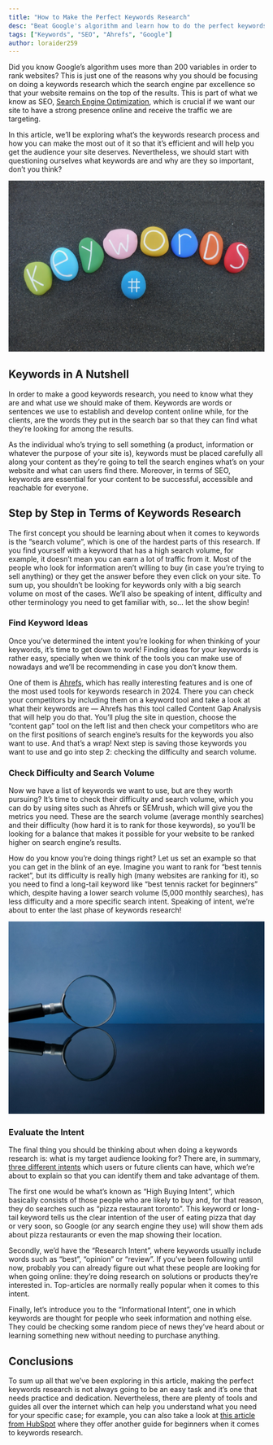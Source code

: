 ```yaml
---
title: "How to Make the Perfect Keywords Research"
desc: "Beat Google's algorithm and learn how to do the perfect keywords research based on search volume, difficulty and intent."
tags: ["Keywords", "SEO", "Ahrefs", "Google"]
author: loraider259
---
```


Did you know Google’s algorithm uses more than 200 variables in order to rank websites? This is just one of the reasons why you should be focusing on doing a keywords research which the search engine par excellence so that your website remains on the top of the results. This is part of what we know as SEO, [Search Engine Optimization](/blog/seo-optimization-for-search-engines/), which is crucial if we want our site to have a strong presence online and receive the traffic we are targeting.

In this article, we’ll be exploring what’s the keywords research process and how you can make the most out of it so that it’s efficient and will help you get the audience your site deserves. Nevertheless, we should start with questioning ourselves what keywords are and why are they so important, don’t you think?

<img src="./keyword-concept-composed-with-multi-colored-stones-over-black-volcanic-sand.jpg" alt="Keyword concept composed with multi colored stones over black volcanic sand, keywords research">

## Keywords in A Nutshell

In order to make a good keywords research, you need to know what they are and what use we should make of them. Keywords are words or sentences we use to establish and develop content online while, for the clients, are the words they put in the search bar so that they can find what they’re looking for among the results.

As the individual who’s trying to sell something (a product, information or whatever the purpose of your site is), keywords must be placed carefully all along your content as they’re going to tell the search engines what’s on your website and what can users find there. Moreover, in terms of SEO, keywords are essential for your content to be successful, accessible and reachable for everyone.

## Step by Step in Terms of Keywords Research

The first concept you should be learning about when it comes to keywords is the “search volume”, which is one of the hardest parts of this research. If you find yourself with a keyword that has a high search volume, for example, it doesn’t mean you can earn a lot of traffic from it. Most of the people who look for information aren’t willing to buy (in case you’re trying to sell anything) or they get the answer before they even click on your site. To sum up, you shouldn’t be looking for keywords only with a big search volume on most of the cases. We’ll also be speaking of intent, difficulty and other terminology you need to get familiar with, so… let the show begin!

### Find Keyword Ideas

Once you’ve determined the intent you’re looking for when thinking of your keywords, it’s time to get down to work! Finding ideas for your keywords is rather easy, specially when we think of the tools you can make use of nowadays and we’ll be recommending in case you don’t know them.

One of them is [Ahrefs](https://ahrefs.com/), which has really interesting features and is one of the most used tools for keywords research in 2024. There you can check your competitors by including them on a keyword tool and take a look at what their keywords are — Ahrefs has this tool called Content Gap Analysis that will help you do that. You’ll plug the site in question, choose the “content gap” tool on the left list and then check your competitors who are on the first positions of search engine’s results for the keywords you also want to use. And that’s a wrap! Next step is saving those keywords you want to use and go into step 2: checking the difficulty and search volume.

### Check Difficulty and Search Volume

Now we have a list of keywords we want to use, but are they worth pursuing? It’s time to check their difficulty and search volume, which you can do by using sites such as Ahrefs or SEMrush, which will give you the metrics you need. These are the search volume (average monthly searches) and their difficulty (how hard it is to rank for those keywords), so you’ll be looking for a balance that makes it possible for your website to be ranked higher on search engine’s results.

How do you know you’re doing things right? Let us set an example so that you can get in the blink of an eye. Imagine you want to rank for “best tennis racket”, but its difficulty is really high (many websites are ranking for it), so you need to find a long-tail keyword like “best tennis racket for beginners” which, despite having a lower search volume (5,000 monthly searches), has less difficulty and a more specific search intent. Speaking of intent, we’re about to enter the last phase of keywords research!

<img src="./reflection-magnifying-glass-on-a-black-acrylic-board-with-blue-background.jpg" alt="Reflection magnifying glass on a black acrylic board with blue background">

### Evaluate the Intent

The final thing you should be thinking about when doing a keywords research is: what is my target audience looking for? There are, in summary, [three different intents](https://www.orbitmedia.com/blog/types-of-website-visitors/) which users or future clients can have, which we’re about to explain so that you can identify them and take advantage of them.

The first one would be what’s known as “High Buying Intent”, which basically consists of those people who are likely to buy and, for that reason, they do searches such as “pizza restaurant toronto”. This keyword or long-tail keyword tells us the clear intention of the user of eating pizza that day or very soon, so Google (or any search engine they use) will show them ads about pizza restaurants or even the map showing their location.

Secondly, we’d have the “Research Intent”, where keywords usually include words such as “best”, “opinion” or “review”. If you’ve been following until now, probably you can already figure out what these people are looking for when going online: they’re doing research on solutions or products they’re interested in. Top-articles are normally really popular when it comes to this intent.

Finally, let’s introduce you to the “Informational Intent”, one in which keywords are thought for people who seek information and nothing else. They could be checking some random piece of news they’ve heard about or learning something new without needing to purchase anything.

## Conclusions

To sum up all that we’ve been exploring in this article, making the perfect keywords research is not always going to be an easy task and it’s one that needs practice and dedication. Nevertheless, there are plenty of tools and guides all over the internet which can help you understand what you need for your specific case; for example, you can also take a look at [this article from HubSpot](https://blog.hubspot.com/marketing/how-to-do-keyword-research-ht) where they offer another guide for beginners when it comes to keywords research.
